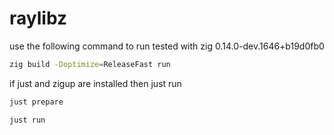 # raylibz

use the following command to run tested with zig 0.14.0-dev.1646+b19d0fb0
```bash
zig build -Doptimize=ReleaseFast run
```

if just and zigup are installed then just run
```bash
just prepare
```

```bash
just run
```
